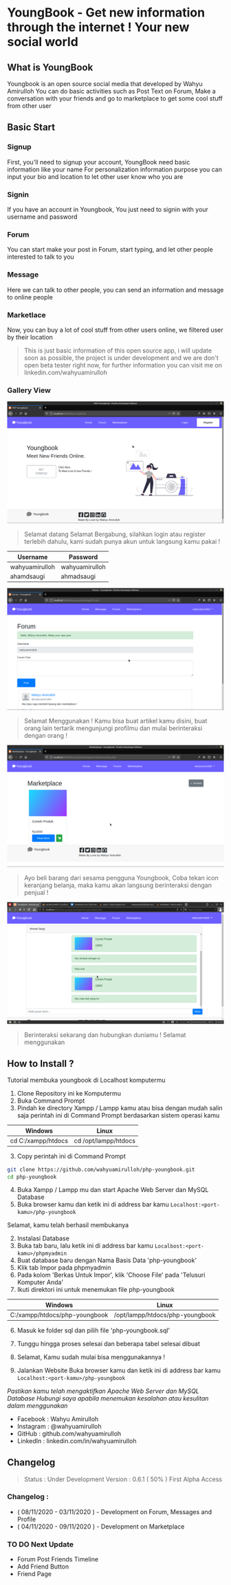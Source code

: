 # YoungBook - Get new information through the internet ! Your new social world
## What is YoungBook
Youngbook is an open source social media that developed by Wahyu Amirulloh
You can do basic activities such as Post Text on Forum, Make a conversation with your friends and go to marketplace to get some cool stuff from other user

## Basic Start
### Signup
First, you'll need to signup your account, YoungBook need basic information like your name
For personalization information purpose you can input your bio and location to let other user know who you are
### Signin
If you have an account in Youngbook, You just need to signin with your username and password
### Forum
You can start make your post in Forum, start typing, and let other people interested to talk to you
### Message
Here we can talk to other people, you can send an information and message to online people
### Marketlace
Now, you can buy a lot of cool stuff from other users online, we filtered user by their location

> This is just basic information of this open source app, i will update soon as possible, the project is under development and we are don't open beta tester right now, for further information you can visit me on linkedin.com/wahyuamirulloh 

### Gallery View
![Index Page](screenshot/youngbook-login.png)
> Selamat datang Selamat Bergabung, silahkan login atau register terlebih dahulu, kami sudah punya akun untuk langsung kamu pakai !

Username       | Password
---------------|----------------
wahyuamirulloh | wahyuamirulloh
ahamdsaugi     | ahmadsaugi

![Index Page](screenshot/youngbook-forum.png)
> Selamat Menggunakan ! Kamu bisa buat artikel kamu disini, buat orang lain tertarik mengunjungi profilmu dan mulai berinteraksi dengan orang !

![Index Page](screenshot/youngbook-marketplace.png)
> Ayo beli barang dari sesama pengguna Youngbook, Coba tekan icon keranjang belanja, maka kamu akan langsung berinteraksi dengan penjual !

![Index Page](screenshot/youngbook-message.png)
> Berinteraksi sekarang dan hubungkan duniamu ! Selamat menggunakan

## How to Install ?
Tutorial membuka youngbook di Localhost komputermu
1. Clone Repository ini ke Komputermu
  1. Buka Command Prompt
  2. Pindah ke directory Xampp / Lampp kamu atau bisa dengan mudah salin saja perintah ini di Command Prompt berdasarkan sistem operasi kamu
  
  Windows            | Linux
  -------------------|---------------------
  cd C:/xampp/htdocs | cd /opt/lampp/htdocs
  
  3. Copy perintah ini di Command Prompt
  ```bash
  git clone https://github.com/wahyuamirulloh/php-youngbook.git
  cd php-youngbook
  ```
  4. Buka Xampp / Lampp mu dan start Apache Web Server dan MySQL Database
  5. Buka browser kamu dan ketik ini di address bar kamu
  ``` Localhost:<port-kamu>/php-youngbook ```
  
  Selamat, kamu telah berhasil membukanya

2. Instalasi Database
  1. Buka tab baru, lalu ketik ini di address bar kamu
  ``` Localbost:<port-kamu>/phpmyadmin ```
  2. Buat database baru dengan Nama Basis Data 'php-youngbook'
  3. Klik tab Impor pada phpmyadmin
  4. Pada kolom 'Berkas Untuk Impor', klik 'Choose File' pada 'Telusuri Komputer Anda'
  5. Ikuti direktori ini untuk menemukan file php-youngbook
  
  Windows                       | Linux
  ------------------------------|--------------------------------
  C:/xampp/htdocs/php-youngbook | /opt/lampp/htdocs/php-youngbook
  
  6. Masuk ke folder sql dan pilih file 'php-youngbook.sql'
  7. Tunggu hingga proses selesai dan beberapa tabel selesai dibuat
  8. Selamat, Kamu sudah mulai bisa menggunakannya !
  
3. Jalankan Website
  Buka browser kamu dan ketik ini di address bar kamu
  ``` Localhost:<port-kamu>/php-youngbook ```
  
  *Pastikan kamu telah mengaktifkan Apache Web Server dan MySQL Database*
  *Hubungi saya apabila menemukan kesalahan atau kesulitan dalam menggunakan*
  
  * Facebook :  Wahyu Amirulloh
  * Instagram : @wahyuamirulloh
  * GitHub : github.com/wahyuamirulloh
  * LinkedIn : linkedin.com/in/wahyuamirulloh

## Changelog
> Status : Under Development
> Version : 0.6.1 ( 50% ) First Alpha Access
### Changelog :
- ( 08/11/2020 - 03/11/2020 ) - Development on Forum, Messages and Profile
- ( 04/11/2020 - 09/11/2020 ) - Development on Marketplace

### TO DO Next Update
- Forum Post Friends Timeline
- Add Friend Button
- Friend Page
